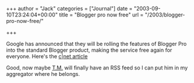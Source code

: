 +++
author = "Jack"
categories = ["Journal"]
date = "2003-09-10T23:24:04+00:00"
title = "Blogger pro now free"
url = "/2003/blogger-pro-now-free/"

+++

Google has announced that they will be rolling the features of Blogger Pro into the standard Blogger product, making the service free again for everyone. Here's the [c|net article][1]

Good, now maybe [T.M.][2] will finally have an RSS feed so I can put him in my aggregator where he belongs.

 [1]: http://news.com.com/2100-1032_3-5074041.html
 [2]: http://www.tmcamp.com/